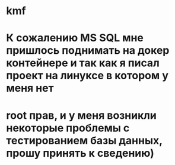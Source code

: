 # kmf

# К сожалению MS SQL мне пришлось поднимать на докер контейнере и так как я писал проект на линуксе в котором у меня нет 
# root прав, и у меня возникли некоторые проблемы с тестированием базы данных, прошу принять к сведению)